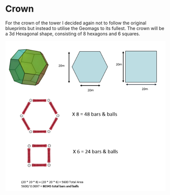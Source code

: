 # Crown

For the crown of the tower I decided again not to follow the original blueprints but instead to utilise the Geomags to its fullest. The crown will be a 3d Hexagonal shape, consisting of 8 hexagons and 6 squares.   


![Image](https://github.com/YusofBandar/IGN-Code-Foo-2018/blob/master/Challenge%202%20Geomags/More%20Detail/Images/Crown.PNG)






















